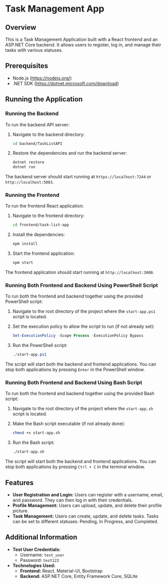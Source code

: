 # Task Management App

## Overview
This is a Task Management Application built with a React frontend and an ASP.NET Core backend. It allows users to register, log in, and manage their tasks with various statuses.

## Prerequisites
- Node.js (https://nodejs.org/)
- .NET SDK (https://dotnet.microsoft.com/download)

## Running the Application

### Running the Backend

To run the backend API server:

1. Navigate to the backend directory:
    ```bash
    cd backend/TaskListAPI
    ```
2. Restore the dependencies and run the backend server:
    ```bash
    dotnet restore
    dotnet run
    ```

The backend server should start running at `https://localhost:7244` or `http://localhost:5083`.

### Running the Frontend

To run the frontend React application:

1. Navigate to the frontend directory:
    ```bash
    cd frontend/task-list-app
    ```

2. Install the dependencies:
    ```bash
    npm install
    ```

3. Start the frontend application:
    ```bash
    npm start
    ```

The frontend application should start running at `http://localhost:3000`.

### Running Both Frontend and Backend Using PowerShell Script

To run both the frontend and backend together using the provided PowerShell script:

1. Navigate to the root directory of the project where the `start-app.ps1` script is located.

2. Set the execution policy to allow the script to run (if not already set):
    ```powershell
    Set-ExecutionPolicy -Scope Process -ExecutionPolicy Bypass
    ```

3. Run the PowerShell script:
    ```powershell
    ./start-app.ps1
    ```

The script will start both the backend and frontend applications. You can stop both applications by pressing `Enter` in the PowerShell window.

### Running Both Frontend and Backend Using Bash Script

To run both the frontend and backend together using the provided Bash script:

1. Navigate to the root directory of the project where the `start-app.sh` script is located.

2. Make the Bash script executable (if not already done):
    ```bash
    chmod +x start-app.sh
    ```

3. Run the Bash script:
    ```bash
    ./start-app.sh
    ```

The script will start both the backend and frontend applications. You can stop both applications by pressing `Ctrl + C` in the terminal window.

## Features

- **User Registration and Login:** Users can register with a username, email, and password. They can then log in with their credentials.
- **Profile Management:** Users can upload, update, and delete their profile picture.
- **Task Management:** Users can create, update, and delete tasks. Tasks can be set to different statuses: Pending, In Progress, and Completed.

## Additional Information

- **Test User Credentials:**
    - Username: `test_user`
    - Password: `test123`
- **Technologies Used:**
    - **Frontend:** React, Material-UI, Bootstrap
    - **Backend:** ASP.NET Core, Entity Framework Core, SQLite

